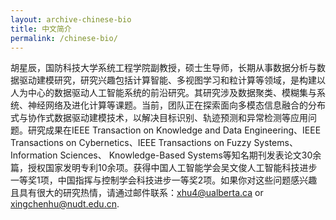 ```yaml
---
layout: archive-chinese-bio
title: 中文简介
permalink: /chinese-bio/
---
```


胡星辰，国防科技大学系统工程学院副教授，硕士生导师，长期从事数据分析与数据驱动建模研究，研究兴趣包括计算智能、多视图学习和粒计算等领域，是构建以人为中心的数据驱动人工智能系统的前沿研究。其研究涉及数据聚类、模糊集与系统、神经网络及进化计算等课题。当前，团队正在探索面向多模态信息融合的分布式与协作式数据驱动建模技术，以解决目标识别、轨迹预测和异常检测等应用问题。研究成果在IEEE Transaction on Knowledge and Data Engineering、IEEE Transactions on Cybernetics、IEEE Transactions on Fuzzy Systems、Information Sciences、 Knowledge-Based Systems等知名期刊发表论文30余篇，授权国家发明专利10余项。获得中国人工智能学会吴文俊人工智能科技进步一等奖1项，中国指挥与控制学会科技进步一等奖2项。如果你对这些问题感兴趣且具有很大的研究热情，请通过邮件联系：xhu4@ualberta.ca or xingchenhu@nudt.edu.cn.
